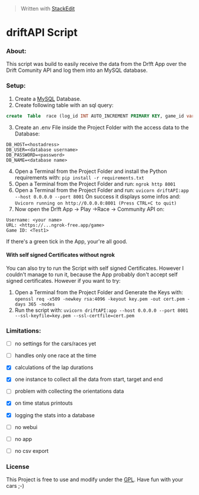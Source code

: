 ﻿


> Written with [StackEdit](https://stackedit.io/) 

# driftAPI Script

### About:
This script was build to easily receive the data from the Dr!ft App over the Drift Comunity API and log them into an MySQL database.

### Setup:

1. Create a [MySQL](https://www.mysql.com) Database.
2. Create following table with an sql query:
```sql
create  Table  race (log_id INT AUTO_INCREMENT PRIMARY KEY, game_id varchar(50) not null, user_name varchar(50) not null, `event`  varchar(50),`time` datetime(3), target_code int, false_start bool,lap int, driven_distance int, driven_time int, lap_time time(3), score int, orientations json, total_score int, total_driven_distance int, total_driven_time int );
```
3. Create an .env File inside the Project Folder with the access data to the Database:
```
DB_HOST=<hostadress>
DB_USER=<database username>
DB_PASSWORD=<password>
DB_NAME=<database name>
 ```
4. Open a Terminal from the Project Folder and install the Python requirements with:
`pip install -r requirements.txt`
5. Open a Terminal from the Project Folder and run: `ngrok http 8001`
6. Open a Terminal from the Project Folder and run: `uvicorn driftAPI:app --host 0.0.0.0 --port 8001`
On success it displays some infos and: `Uvicorn running on http://0.0.0.0:8001 (Press CTRL+C to quit)`
7. Now open the Dr!ft App -> Play ->Race -> Community API on:
```
Username: <your name>
URL: <https://...ngrok-free.app/game>
Game ID: <Test1>
```
If there's a green tick in the App, your're all good.

#### With self signed Certificates without ngrok
You can also try to run the Script with self signed Certificates. However I couldn't manage to run it, because the App probably don't accept self signed certificates. However if you want to try:
1. Open a Terminal from the Project Folder and Generate the Keys with:
`openssl req -x509 -newkey rsa:4096 -keyout key.pem -out cert.pem -days 365 -nodes`
2. Run the script with:
`uvicorn driftAPI:app --host 0.0.0.0 --port 8001 --ssl-keyfile=key.pem --ssl-certfile=cert.pem`

### Limitations:

- [ ] no settings for the cars/races yet
- [ ] handles only one race at the time
- [x]  calculations of the lap durations
- [x] one instance to collect all the data from start, target and end
- [ ] problem with collecting the orientations data
- [x] on time status printouts
- [x] logging the stats into a database   
- [ ] no webui 
- [ ] no app
- [ ] no csv export


### License
This Project is free to use and modify under the [GPL](https://www.gnu.org/licenses/gpl-3.0.html).
 Have fun with your cars ;-)
 
